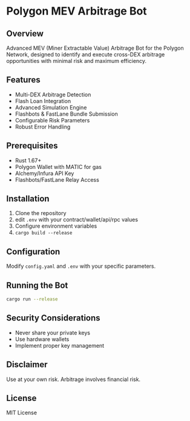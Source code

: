 # Polygon MEV Arbitrage Bot

## Overview
Advanced MEV (Miner Extractable Value) Arbitrage Bot for the Polygon Network, designed to identify and execute cross-DEX arbitrage opportunities with minimal risk and maximum efficiency.

## Features
- Multi-DEX Arbitrage Detection
- Flash Loan Integration
- Advanced Simulation Engine
- Flashbots & FastLane Bundle Submission
- Configurable Risk Parameters
- Robust Error Handling

## Prerequisites
- Rust 1.67+ 
- Polygon Wallet with MATIC for gas
- Alchemy/Infura API Key
- Flashbots/FastLane Relay Access

## Installation
1. Clone the repository
2. edit `.env` with your contract/wallet/api/rpc values
3. Configure environment variables
4. `cargo build --release`

## Configuration
Modify `config.yaml` and `.env` with your specific parameters.

## Running the Bot
```bash
cargo run --release
```

## Security Considerations
- Never share your private keys
- Use hardware wallets
- Implement proper key management

## Disclaimer
Use at your own risk. Arbitrage involves financial risk. 

## License
MIT License
